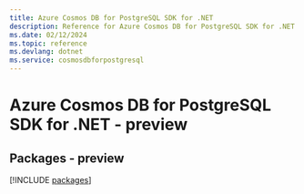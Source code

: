 ```yaml
---
title: Azure Cosmos DB for PostgreSQL SDK for .NET
description: Reference for Azure Cosmos DB for PostgreSQL SDK for .NET
ms.date: 02/12/2024
ms.topic: reference
ms.devlang: dotnet
ms.service: cosmosdbforpostgresql
---
```

# Azure Cosmos DB for PostgreSQL SDK for .NET - preview
## Packages - preview
[!INCLUDE [packages](cosmos-db-for-postgresql-index.md)]